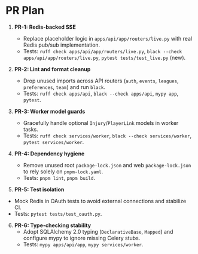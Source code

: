 # PR Plan

1. **PR-1: Redis-backed SSE**
   - Replace placeholder logic in `apps/api/app/routers/live.py` with real Redis pub/sub implementation.
   - Tests: `ruff check apps/api/app/routers/live.py`, `black --check apps/api/app/routers/live.py`, `pytest tests/test_live.py` (new).

2. **PR-2: Lint and format cleanup**
   - Drop unused imports across API routers (`auth`, `events`, `leagues`, `preferences`, `team`) and run `black`.
   - Tests: `ruff check apps/api`, `black --check apps/api`, `mypy app`, `pytest`.

3. **PR-3: Worker model guards**
   - Gracefully handle optional `Injury`/`PlayerLink` models in worker tasks.
   - Tests: `ruff check services/worker`, `black --check services/worker`, `pytest services/worker`.

4. **PR-4: Dependency hygiene**
   - Remove unused root `package-lock.json` and web `package-lock.json` to rely solely on `pnpm-lock.yaml`.
   - Tests: `pnpm lint`, `pnpm build`.

5. **PR-5: Test isolation**
 - Mock Redis in OAuth tests to avoid external connections and stabilize CI.
  - Tests: `pytest tests/test_oauth.py`.
6. **PR-6: Type-checking stability**
   - Adopt SQLAlchemy 2.0 typing (`DeclarativeBase`, `Mapped`) and configure mypy to ignore missing Celery stubs.
   - Tests: `mypy apps/api/app`, `mypy services/worker`.
